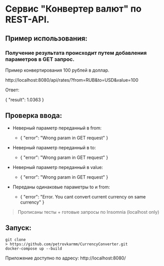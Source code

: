 #  Сервис "Конвертер валют" по REST-API.

## Пример использования:

### Получение результата происходит путем добавления параметров в GET запрос.

Пример конвертирования 100 рублей в доллар.

http://localhost:8080/api/rates/?from=RUB&to=USD&value=100

Ответ:

{
	"result": 1.0363
}

## Проверка ввода:

- Неверный параметр переданный в from:

  - {
	"error": "Wrong param in GET request"
    }

- Неверный параметр переданный в to:

  - {
	"error": "Wrong param in GET request"
    }

- Неверный параметр переданный в value:

  - {
	"error": "Wrong param in GET request"
    }

- Переданы одинаковые параметры to и from:

  - {
	"error": "Error. You cant convert current currency on same currency"
    }

> Прописаны тесты + готовые запросы по Insomnia (localhost only)

## Запуск:

```
git clone
> https://github.com/petrovkarmm/CurrencyConverter.git
docker-compose up --build
```
Приложение доступно по адресу: http://localhost:8080/

